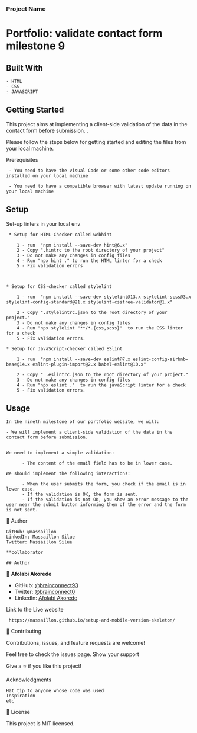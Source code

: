 ### Project Name

  # Portfolio: validate contact form milestone 9 

## Built With

    - HTML
    - CSS
    - JAVASCRIPT


## Getting Started  

  This project aims at implementing a client-side validation of the data in the contact form before submission. .

  Please follow the steps below for getting started and editing the files from your local machine.

   Prerequisites

     - You need to have the visual Code or some other code editors installed on your local machine

     - You need to have a compatible browser with latest update running on your local machine

      
## Setup
     
   Set-up linters in your local env

     * Setup for HTML-Checker called webhint

        1 - run  "npm install --save-dev hint@6.x"
        2 - Copy ".hintrc to the root directory of your project"
        3 - Do not make any changes in config files
        4 - Run "npx hint ." to run the HTML linter for a check
        5 - Fix validation errors


    
    * Setup for CSS-checker called stylelint

        1 - run  "npm install --save-dev stylelint@13.x stylelint-scss@3.x stylelint-config-standard@21.x stylelint-csstree-validator@1.x"

        2 - Copy ".stylelintrc.json to the root directory of your project."
        3 - Do not make any changes in config files
        4 - Run "npx stylelint "**/*.{css,scss}"  to run the CSS linter for a check
        5 - Fix validation errors.
    
    * Setup for JavaScript-checker called ESlint

        1 - run  "npm install --save-dev eslint@7.x eslint-config-airbnb-base@14.x eslint-plugin-import@2.x babel-eslint@10.x"

        2 - Copy " .eslintrc.json to the root directory of your project."
        3 - Do not make any changes in config files
        4 - Run "npx eslint ."  to run the javaScript linter for a check
        5 - Fix validation errors.

    
## Usage

    In the nineth milestone of our portfolio website, we will:

    - We will implement a client-side validation of the data in the contact form before submission.


    We need to implement a simple validation:

          - The content of the email field has to be in lower case.

    We should implement the following interactions:

          - When the user submits the form, you check if the email is in lower case.
          - If the validation is OK, the form is sent.
          - If the validation is not OK, you show an error message to the user near the submit button informing them of the error and the form is not sent.




👤 Author

    GitHub: @massaillon
    LinkedIn: Massaillon Silue
    Twitter: Massaillon Silue

    **collaborator

    ## Author
👤 **Afolabi Akorede**

- GitHub: [@brainconnect93](https://github.com/brainconnect93)
- Twitter: [@brainconnect0](https://twitter.com/brainconnect0)
- LinkedIn: [Afolabi Akorede](https://linkedin.com/in/brainconnect93)


      


Link to the Live website

     https://massaillon.github.io/setup-and-mobile-version-skeleton/

🤝 Contributing
  
Contributions, issues, and feature requests are welcome!

Feel free to check the issues page.
Show your support

Give a ⭐️ if you like this project!

Acknowledgments

    Hat tip to anyone whose code was used
    Inspiration
    etc

📝 License

This project is MIT licensed.


    
